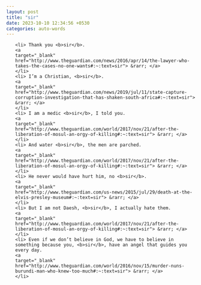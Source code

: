 ```yaml
---
layout: post
title: "sir"
date: 2023-10-10 12:34:56 +0530
categories: auto-words
---
```

<ol>

    <li> Thank you <b>sir</b>.
    <a 
    target="_blank" 
    href="http://www.theguardian.com/news/2016/apr/14/the-lawyer-who-takes-the-cases-no-one-wants#:~:text=sir"> &rarr; </a>
    </li>
    <li> I’m a Christian, <b>sir</b>.
    <a 
    target="_blank" 
    href="http://www.theguardian.com/news/2019/jul/11/state-capture-corruption-investigation-that-has-shaken-south-africa#:~:text=sir"> &rarr; </a>
    </li>
    <li> I am a medic <b>sir</b>, I told you.
    <a 
    target="_blank" 
    href="http://www.theguardian.com/world/2017/nov/21/after-the-liberation-of-mosul-an-orgy-of-killing#:~:text=sir"> &rarr; </a>
    </li>
    <li> And water <b>sir</b>, the men are parched.
    <a 
    target="_blank" 
    href="http://www.theguardian.com/world/2017/nov/21/after-the-liberation-of-mosul-an-orgy-of-killing#:~:text=sir"> &rarr; </a>
    </li>
    <li> He never would have hurt him, no <b>sir</b>.
    <a 
    target="_blank" 
    href="http://www.theguardian.com/us-news/2015/jul/29/death-at-the-elvis-presley-museum#:~:text=sir"> &rarr; </a>
    </li>
    <li> But I am not Daesh, <b>sir</b>, I actually hate them.
    <a 
    target="_blank" 
    href="http://www.theguardian.com/world/2017/nov/21/after-the-liberation-of-mosul-an-orgy-of-killing#:~:text=sir"> &rarr; </a>
    </li>
    <li> Even if we don’t believe in God, we have to believe in something because you, <b>sir</b>, have an angel that guides you every day.
    <a 
    target="_blank" 
    href="http://www.theguardian.com/world/2016/nov/15/murder-nuns-burundi-man-who-knew-too-much#:~:text=sir"> &rarr; </a>
    </li>